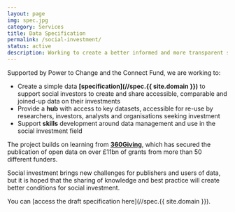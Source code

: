 ```yaml
---
layout: page
img: spec.jpg
category: Services
title: Data Specification
permalink: /social-investment/
status: active
description: Working to create a better informed and more transparent social investment market in the UK, with better measurement of impact, increased lending efficiency and more strategic decision making
---
```


Supported by Power to Change and the Connect Fund, we are working to:

*   Create a simple data **[specification](//spec.{{ site.domain }})** to support social investors to create and share accessible, comparable and joined-up data on their investments
*   Provide a **hub** with access to key datasets, accessible for re-use by researchers, investors, analysts and organisations seeking investment
*   Support **skills** development around data management and use in the social investment field

The project builds on learning from **[360Giving](http://www.threesixtygiving.org/)**, which has secured the publication of open data on over £11bn of grants from more than 50 different funders.

Social investment brings new challenges for publishers and users of data, but it is hoped that the sharing of knowledge and best practice will create better conditions for social investment.

You can [access the draft specification here](//spec.{{ site.domain }}).